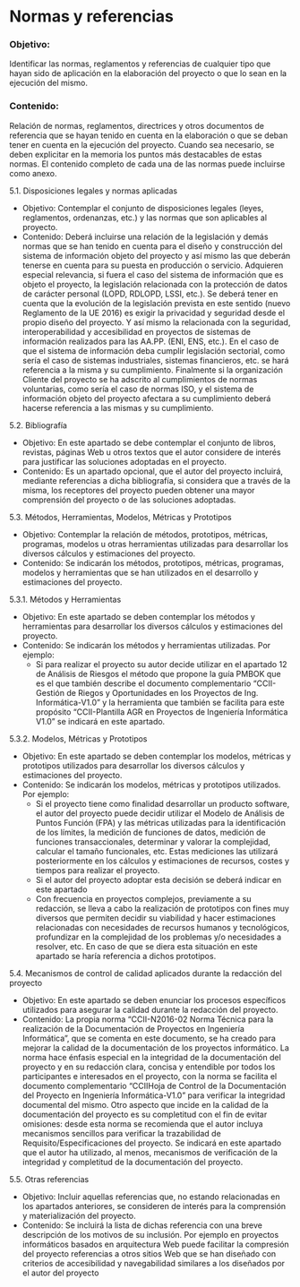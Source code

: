 # Normas y referencias

### Objetivo: 
Identificar las normas, reglamentos y referencias de cualquier tipo que hayan sido de aplicación en la elaboración del proyecto o que lo sean en la ejecución del mismo.
### Contenido: 
Relación de normas, reglamentos, directrices y otros documentos de referencia que se hayan tenido en cuenta en la elaboración o que se deban tener en cuenta en la ejecución del proyecto. Cuando sea necesario, se deben explicitar en la memoria los puntos más destacables de estas normas. El contenido completo de cada una de las normas puede incluirse como anexo.

5.1. Disposiciones legales y normas aplicadas

* Objetivo: Contemplar el conjunto de disposiciones legales (leyes, reglamentos, ordenanzas, etc.) y las normas que son aplicables al proyecto.
* Contenido: Deberá incluirse una relación de la legislación y demás normas que se han tenido en cuenta para el diseño y construcción del sistema de información objeto del proyecto y así mismo las que deberán tenerse en cuenta para su puesta en producción o servicio.
Adquieren especial relevancia, si fuera el caso del sistema de información que es objeto el proyecto, la legislación relacionada con la protección de datos de carácter personal (LOPD, RDLOPD, LSSI, etc.). Se deberá tener en cuenta que la evolución de la legislación prevista en este sentido (nuevo Reglamento de la UE 2016) es exigir la privacidad y seguridad desde el propio diseño del proyecto. 
Y así mismo la relacionada con la seguridad, interoperabilidad y accesibilidad en proyectos de sistemas de información realizados para las AA.PP. (ENI, ENS, etc.). En el caso de que el sistema de información deba cumplir legislación sectorial, como sería el caso de sistemas industriales, sistemas financieros, etc. se hará referencia a la misma y su cumplimiento. Finalmente si la organización Cliente del proyecto se ha adscrito al cumplimientos de normas voluntarias, como sería el caso de normas ISO, y el sistema de información objeto del proyecto afectara a su cumplimiento deberá hacerse referencia a las mismas y su cumplimiento.

5.2. Bibliografía

* Objetivo: En este apartado se debe contemplar el conjunto de libros, revistas, páginas Web u otros textos que el autor considere de interés para justificar las soluciones adoptadas en el proyecto.
* Contenido: Es un apartado opcional, que el autor del proyecto incluirá, mediante referencias a dicha bibliografía, si considera que a través de la misma, los receptores del proyecto pueden obtener una mayor comprensión del proyecto o de las soluciones adoptadas.

5.3. Métodos, Herramientas, Modelos, Métricas y Prototipos

* Objetivo: Contemplar la relación de métodos, prototipos, métricas, programas, modelos u otras herramientas utilizadas para desarrollar los diversos cálculos y estimaciones del proyecto.
* Contenido: Se indicarán los métodos, prototipos, métricas, programas, modelos y herramientas que se han utilizados en el desarrollo y estimaciones del proyecto.

5.3.1. Métodos y Herramientas

* Objetivo: En este apartado se deben contemplar los métodos y herramientas para desarrollar los diversos cálculos y estimaciones del proyecto.
* Contenido: Se indicarán los métodos y herramientas utilizadas. Por ejemplo:
  - Si para realizar el proyecto su autor decide utilizar en el apartado 12 de Análisis de Riesgos el método que propone la guía PMBOK que es el que también describe el documento complementario “CCII-Gestión de Riegos y Oportunidades en los Proyectos de Ing. Informática-V1.0” y la herramienta que también se facilita para este propósito “CCII-Plantilla AGR en Proyectos de Ingeniería Informática V1.0” se indicará en este apartado.

5.3.2. Modelos, Métricas y Prototipos

* Objetivo: En este apartado se deben contemplar los modelos, métricas y prototipos utilizados para desarrollar los diversos cálculos y estimaciones del proyecto.
* Contenido: Se indicarán los modelos, métricas y prototipos utilizados. Por ejemplo:
  - Si el proyecto tiene como finalidad desarrollar un producto software, el autor del proyecto puede decidir utilizar el Modelo de Análisis de Puntos Función (FPA) y las métricas utilizadas para la identificación de los límites, la medición de funciones de datos, medición de funciones transaccionales, determinar y valorar la complejidad, calcular el tamaño funcionales, etc. Estas mediciones las utilizará posteriormente en los cálculos y estimaciones de recursos, costes y tiempos para realizar el proyecto. 
  - Si el autor del proyecto adoptar esta decisión se deberá indicar en este apartado
  - Con frecuencia en proyectos complejos, previamente a su redacción, se lleva a cabo la realización de prototipos con fines muy diversos que permiten decidir su viabilidad y hacer estimaciones relacionadas con necesidades de recursos humanos y tecnológicos, profundizar en la complejidad de los problemas y/o necesidades a resolver, etc. En caso de que se diera esta situación en este apartado se haría referencia a dichos prototipos.

5.4. Mecanismos de control de calidad aplicados durante la redacción del proyecto

* Objetivo: En este apartado se deben enunciar los procesos específicos utilizados para asegurar la calidad durante la redacción del proyecto.
* Contenido: La propia norma “CCII-N2016-02 Norma Técnica para la realización de la
Documentación de Proyectos en Ingeniería Informática”, que se comenta en este documento, se ha creado para mejorar la calidad de la documentación de los proyectos informático. La norma hace énfasis especial en la integridad de la documentación del proyecto y en su redacción clara, concisa y entendible por todos los participantes e interesados en el proyecto, con la norma se facilita el documento complementario “CCIIHoja de Control de la Documentación del Proyecto en Ingeniería Informática-V1.0” para verificar la integridad documental del mismo. Otro aspecto que incide en la calidad de la documentación del proyecto es su completitud con el fin de evitar omisiones: desde esta norma se recomienda que el autor incluya mecanismos sencillos para verificar la trazabilidad de Requisito/Especificaciones del proyecto.
Se indicará en este apartado que el autor ha utilizado, al menos, mecanismos de verificación de la integridad y completitud de la documentación del proyecto.

5.5. Otras referencias
* Objetivo: Incluir aquellas referencias que, no estando relacionadas en los apartados anteriores, se consideren de interés para la comprensión y materialización del proyecto.
* Contenido: Se incluirá la lista de dichas referencia con una breve descripción de los motivos de su inclusión. Por ejemplo en proyectos informáticos basados en arquitectura Web puede facilitar la compresión del proyecto referencias a otros sitios Web que se han diseñado con criterios de accesibilidad y navegabilidad similares a los diseñados por el autor del proyecto 
